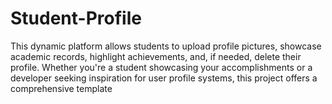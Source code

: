 # Student-Profile
This dynamic platform allows students to upload profile pictures, showcase academic records, highlight achievements, and, if needed, delete their profile. Whether you're a student showcasing your accomplishments or a developer seeking inspiration for user profile systems, this project offers a comprehensive template
